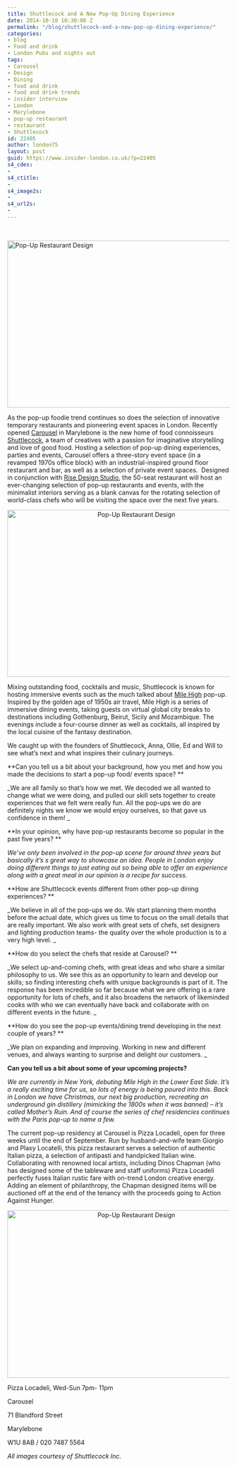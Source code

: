 ```yaml
---
title: Shuttlecock and A New Pop-Up Dining Experience
date: 2014-10-10 10:30:06 Z
permalink: "/blog/shuttlecock-and-a-new-pop-up-dining-experience/"
categories:
- blog
- Food and drink
- London Pubs and nights out
tags:
- Carousel
- Design
- Dining
- food and drink
- food and drink trends
- insider interview
- London
- Marylebone
- pop-up restaurant
- restaurant
- Shuttlecock
id: 22405
author: london75
layout: post
guid: https://www.insider-london.co.uk/?p=22405
s4_cdes:
- 
s4_ctitle:
- 
s4_image2s:
- 
s4_url2s:
- 
---
```


&nbsp;

[<img class="aligncenter wp-image-22967 size-full" src="/wp-content/uploads/2014/09/Carousel2.jpg" alt="Pop-Up Restaurant Design" width="569" height="379" />](/wp-content/uploads/2014/09/Carousel2.jpg)

<p style="text-align: left;">
  As the pop-up foodie trend continues so does the selection of innovative temporary restaurants and pioneering event spaces in London. Recently opened <a href="http://www.carousel-london.com">Carousel</a> in Marylebone is the new home of food connoisseurs <a href="http://shuttlecock-inc.com">Shuttlecock</a>, a team of creatives with a passion for imaginative storytelling and love of good food. Hosting a selection of pop-up dining experiences, parties and events, Carousel offers a three-story event space (in a revamped 1970s office block) with an industrial-inspired ground floor restaurant and bar, as well as a selection of private event spaces.  Designed in conjunction with <a href="http://risedesignstudio.co.uk">Rise Design Studio</a>, the 50-seat restaurant will host an ever-changing selection of pop-up restaurants and events, with the minimalist interiors serving as a blank canvas for the rotating selection of world-class chefs who will be visiting the space over the next five years.
</p>

<p style="text-align: center;">
  <a href="/wp-content/uploads/2014/09/Carousel.jpg"><img class="alignnone wp-image-22966 size-full" src="/wp-content/uploads/2014/09/Carousel.jpg" alt="Pop-Up Restaurant Design" width="569" height="379" /></a>
</p>

Mixing outstanding food, cocktails and music, Shuttlecock is known for hosting immersive events such as the much talked about [Mile High](http://dinemilehigh.com) pop-up. Inspired by the golden age of 1950s air travel, Mile High is a series of immersive dining events, taking guests on virtual global city breaks to destinations including Gothenburg, Beirut, Sicily and Mozambique. The evenings include a four-course dinner as well as cocktails, all inspired by the local cuisine of the fantasy destination.

We caught up with the founders of Shuttlecock, Anna, Ollie, Ed and Will to see what’s next and what inspires their culinary journeys.

**Can you tell us a bit about your background, how you met and how you made the decisions to start a pop-up food/ events space? **

_We are all family so that&#8217;s how we met. We decoded we all wanted to change what we were doing, and pulled our skill sets together to create experiences that we felt were really fun. All the pop-ups we do are definitely nights we know we would enjoy ourselves, so that gave us confidence in them! _

**In your opinion, why have pop-up restaurants become so popular in the past five years? **

_We&#8217;ve only been involved in the pop-up scene for around three years but basically it&#8217;s s great way to showcase an idea. People in London enjoy doing different things to just eating out so being able to offer an experience along with a great meal in our opinion is a recipe for success._

**How are Shuttlecock events different from other pop-up dining experiences? **

_We believe in all of the pop-ups we do. We start planning them months before the actual date, which gives us time to focus on the small details that are really important. We also work with great sets of chefs, set designers and lighting production teams- the quality over the whole production is to a very high level. _

**How do you select the chefs that reside at Carousel? **

_We select up-and-coming chefs, with great ideas and who share a similar philosophy to us. We see this as an opportunity to learn and develop our skills; so finding interesting chefs with unique backgrounds is part of it. The response has been incredible so far because what we are offering is a rare opportunity for lots of chefs, and it also broadens the network of likeminded cooks with who we can eventually have back and collaborate with on different events in the future. _

**How do you see the pop-up events/dining trend developing in the next couple of years? **

_We plan on expanding and improving. Working in new and different venues, and always wanting to surprise and delight our customers. _

**Can you tell us a bit about some of your upcoming projects?**

_We are currently in New York, debuting Mile High in the Lower East Side. It&#8217;s a really exciting time for us, so lots of energy is being poured into this. Back in London we have Christmas, our next big production, recreating an underground gin distillery (mimicking the 1800s when it was banned) &#8211; it&#8217;s called Mother’s Ruin. And of course the series of chef residencies continues with the Paris pop-up to name a few._

The current pop-up residency at Carousel is Pizza Locadeli, open for three weeks until the end of September. Run by husband-and-wife team Giorgio and Plaxy Locatelli, this pizza restaurant serves a selection of authentic Italian pizza, a selection of antipasti and handpicked Italian wine. Collaborating with renowned local artists, including Dinos Chapman (who has designed some of the tableware and staff uniforms) Pizza Locadeli perfectly fuses Italian rustic fare with on-trend London creative energy. Adding an element of philanthropy, the Chapman designed items will be auctioned off at the end of the tenancy with the proceeds going to Action Against Hunger.

<p style="text-align: center;">
  <a href="/wp-content/uploads/2014/09/Carousel3.jpg"><img class="alignnone wp-image-22968 size-full" src="/wp-content/uploads/2014/09/Carousel3.jpg" alt="Pop-Up Restaurant Design" width="569" height="380" /></a>
</p>

Pizza Locadeli, Wed-Sun 7pm- 11pm

Carousel
  
71 Blandford Street
  
Marylebone
  
W1U 8AB / 020 7487 5564

_All images courtesy of Shuttlecock Inc._